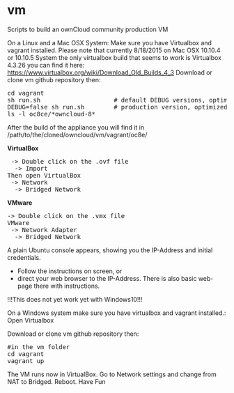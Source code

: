 # vm
Scripts to build an ownCloud community production VM

On a Linux and a Mac OSX System:
Make sure you have Virtualbox and vagrant installed.
Please note that currently 8/18/2015 on Mac OSX 10.10.4 or 10.10.5 System the only virtualbox build that seems to work
is Virtualbox 4.3.26 you can find it here: https://www.virtualbox.org/wiki/Download_Old_Builds_4_3
Download or clone vm github repository then:
 
<pre>
cd vagrant
sh run.sh                    # default DEBUG versions, optimized build time (ca 10 Min, no zip)
DEBUG=false sh run.sh        # production version, optimized compression (ca 20 Min build time)
ls -l oc8ce/*owncloud-8*
</pre>
After the build of the appliance you will find it in /path/to/the/cloned/owncloud/vm/vagrant/oc8e/

**VirtualBox**
<pre>
 -> Double click on the .ovf file
  -> Import
Then open VirtualBox
 -> Network
  -> Bridged Network
</pre>
**VMware**
<pre>
-> Double click on the .vmx file
VMware
 -> Network Adapter
  -> Bridged Network
</pre>

A plain Ubuntu console appears, showing you the IP-Address and initial credentials.
* Follow the instructions on screen, or 
* direct your web browser to the IP-Address. There is also basic web-page there with instructions.


!!!This does not yet work yet with Windows10!!!

On a Windows system make sure you have virtualbox and vagrant installed.:
Open Virtualbox

Download or clone vm github repository then:
<pre>
#in the vm folder
cd vagrant
vagrant up
</pre>


The VM runs now in VirtualBox.
Go to Network settings and change from NAT to Bridged.
Reboot.
Have Fun

